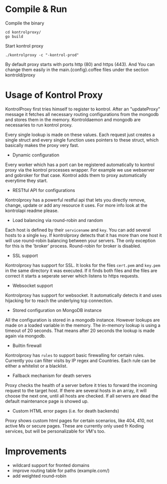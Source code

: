# Compile & Run

Compile the binary

```
cd kontrolproxy/
go build
```

Start kontrol proxy 

```
./kontrolproxy -c "-kontrol-prod"
```

By default proxy starts with ports http (80) and https (443). And  You can change
them easily in the main.{config}.coffee files under the section kontrold/proxy


# Usage of Kontrol Proxy

KontrolProxy first tries himself to register to kontrol. After an "updateProxy"
message it fetches all necessary routing configurations from the mongodb and
stores them in the memory. Kontroldaemon and mongodb are necessaries to run
kontrol proxy.

Every single lookup is made on these values. Each request just creates a single
struct and every single function uses pointers to these struct, which basically
makes the proxy very fast. 

* Dynamic configuration

Every worker which has a port can be registered automatically to kontrol proxy
via the kontrol processes wrapper. For example we use webserver and gobroker
for that case. Kontrol adds them to proxy automatically everytime they start.

* RESTful API for configurations

Kontrolproxy has a powerful restful api that lets you directly remove, change,
update or add any resource it uses. For more info look at the kontrolapi readme
please. 

* Load balancing via round-robin and random

Each host is defined by their `servicename` and `key`. You can add several
hosts to a single `key`. If kontrolproxy detects that it has more than one host
it will use round-robin balancing between your servers. The only exception for
this is the 'broker' process. Round-robin for broker is disabled.

* SSL support

Kontrolproxy has support for SSL. It looks for the files `cert.pem` and
`key.pem` in the same directory it was executed. If it finds both files and the
files are correct it starts a seperate server which listens to https requests.

* Websocket support

Kontrolproxy has support for websocket. It automatically detects it and uses
hijacking for to reach the underlying tcp connection.

* Stored configuration on MongoDB instance

All the configuration is stored in a mongodb instance. However lookups are made
on a loaded variable in the memory. The in-memory lookup is using a timeout of
20 seconds. That means after 20 seconds the lookup is made again via mongodb.

* Builtin firewall

Kontrolproxy has `rules` to support basic firewalling for certain rules.
Currently you can filter visits by IP regex and Countries. Each rule can be
either a whitelist or a blacklist. 


* Fallback mechanism for death servers

Proxy checks the health of a server before it tries to forward the incoming
request to the target host. If there are several hosts in an array, it will
choose the next one, until all hosts are checked. If all servers are dead the
default maintenance page is showed up.

* Custom HTML error pages (i.e. for death backends)

Proxy shows custom html pages for certain scenarios, like 404, 410, not active
Ms or secure pages. These are currently only used fr Koding services, but will
be personalizable for VM's too.

# Improvements

* wildcard support for fronted domains
* improve routing table for paths (example.com/)
* add weighted round-robin


